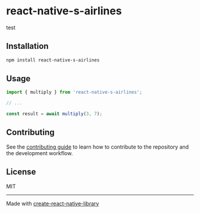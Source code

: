 # react-native-s-airlines

test

## Installation

```sh
npm install react-native-s-airlines
```

## Usage


```js
import { multiply } from 'react-native-s-airlines';

// ...

const result = await multiply(3, 7);
```


## Contributing

See the [contributing guide](CONTRIBUTING.md) to learn how to contribute to the repository and the development workflow.

## License

MIT

---

Made with [create-react-native-library](https://github.com/callstack/react-native-builder-bob)
